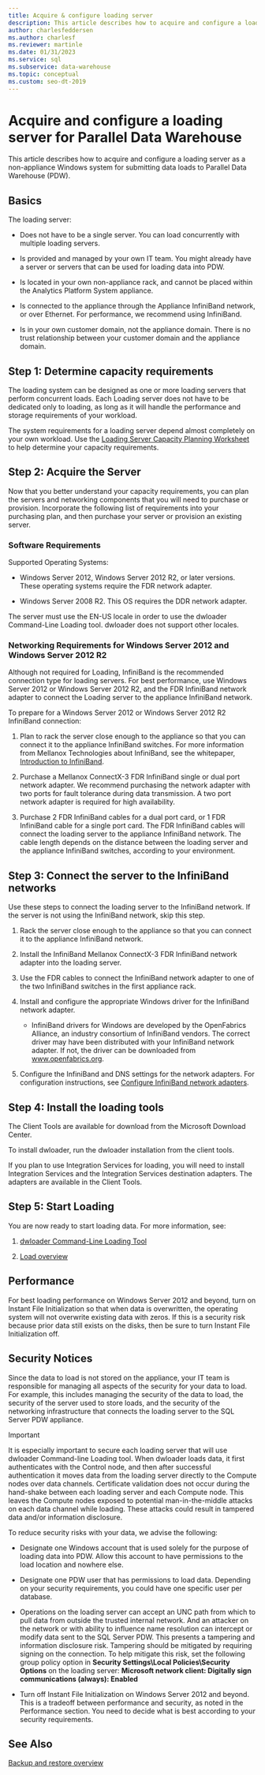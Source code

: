 ```yaml
---
title: Acquire & configure loading server
description: This article describes how to acquire and configure a loading server as a non-appliance Windows system for submitting data loads to Parallel Data Warehouse (PDW).
author: charlesfeddersen
ms.author: charlesf
ms.reviewer: martinle
ms.date: 01/31/2023
ms.service: sql
ms.subservice: data-warehouse
ms.topic: conceptual
ms.custom: seo-dt-2019
---
```


# Acquire and configure a loading server for Parallel Data Warehouse
This article describes how to acquire and configure a loading server as a non-appliance Windows system for submitting data loads to Parallel Data Warehouse (PDW).  
  
## <a name="Basics"></a>Basics  
The loading server:  
  
-   Does not have to be a single server. You can load concurrently with multiple loading servers.  
  
-   Is provided and managed by your own IT team. You might already have a server or servers that can be used for loading data into PDW.  
  
-   Is located in your own non-appliance rack, and cannot be placed within the Analytics Platform System appliance.  
  
-   Is connected to the appliance through the Appliance InfiniBand network, or over Ethernet. For performance, we recommend using InfiniBand.  
  
-   Is in your own customer domain, not the appliance domain. There is no trust relationship between your customer domain and the appliance domain.  
  
## <a name="Step1"></a>Step 1: Determine capacity requirements  
The loading system can be designed as one or more loading servers that perform concurrent loads. Each Loading server does not have to be dedicated only to loading, as long as it will handle the performance and storage requirements of your workload.  
  
The system requirements for a loading server depend almost completely on your own workload. Use the [Loading Server Capacity Planning Worksheet](loading-server-capacity-planning-worksheet.md) to help determine your capacity requirements.  
  
## <a name="Step2"></a>Step 2: Acquire the Server  
Now that you better understand your capacity requirements, you can plan the servers and networking components that you will need to purchase or provision. Incorporate the following list of requirements into your purchasing plan, and then purchase your server or provision an existing server.  
  
### <a name="R"></a>Software Requirements  
Supported Operating Systems:  
  
-   Windows Server 2012, Windows Server 2012 R2, or later versions. These operating systems require the FDR network adapter.  

  
-   Windows Server 2008 R2. This OS requires the DDR network adapter.  
  
The server must use the EN-US locale in order to use the dwloader Command-Line Loading tool. dwloader does not support other locales.  
  
### Networking Requirements for Windows Server 2012 and Windows Server 2012 R2  
Although not required for Loading, InfiniBand is the recommended connection type for loading servers. For best performance, use Windows Server 2012 or Windows Server 2012 R2, and the FDR InfiniBand network adapter to connect the Loading server to the appliance InfiniBand network.  
  
To prepare for a Windows Server 2012 or Windows Server 2012 R2 InfiniBand connection:  
  
1.  Plan to rack the server close enough to the appliance so that you can connect it to the appliance InfiniBand switches. For more information from Mellanox Technologies about InfiniBand, see the whitepaper, [Introduction to InfiniBand](https://www.mellanox.com/pdf/whitepapers/IB_Intro_WP_190.pdf).  
  
2.  Purchase a Mellanox ConnectX-3 FDR InfiniBand single or dual port network adapter. We recommend purchasing the network adapter with two ports for fault tolerance during data transmission. A two port network adapter is required for high availability.  
  
3.  Purchase 2 FDR InfiniBand cables for a dual port card, or 1 FDR InfiniBand cable for a single port card. The FDR InfiniBand cables will connect the loading server to the appliance InfiniBand network. The cable length depends on the distance between the loading server and the appliance InfiniBand switches, according to your environment.  
  
## <a name="Step3"></a>Step 3: Connect the server to the InfiniBand networks  
Use these steps to connect the loading server to the InfiniBand network. If the server is not using the InfiniBand network, skip this step.  
  
1.  Rack the server close enough to the appliance so that you can connect it to the appliance InfiniBand network.  
  
2.  Install the InfiniBand Mellanox ConnectX-3 FDR InfiniBand network adapter into the loading server.  
  
3.  Use the FDR cables to connect the InfiniBand network adapter to one of the two InfiniBand switches in the first appliance rack.  
  
4.  Install and configure the appropriate Windows driver for the InfiniBand network adapter.  
  
    -   InfiniBand drivers for Windows are developed by the OpenFabrics Alliance, an industry consortium of InfiniBand vendors.  The correct driver may have been distributed with your InfiniBand network adapter. If not, the driver can be downloaded from www.openfabrics.org.  
  
5.  Configure the InfiniBand and DNS settings for the network adapters. For configuration instructions, see [Configure InfiniBand network adapters](configure-infiniband-network-adapters.md).  
  
## <a name="Step4"></a>Step 4: Install the loading tools  
The Client Tools are available for download from the Microsoft Download Center. 

To install dwloader, run the dwloader installation from the client tools.
  
If you plan to use Integration Services for loading, you will need to install Integration Services  and the Integration Services destination adapters. The adapters are available in the Client Tools.

<!-- To install the des[Install Integration Services Destination Adapters](install-integration-services-destination-adapters.md). 
--> 
  
## <a name="Step5"></a>Step 5: Start Loading  
You are now ready to start loading data. For more information, see:  
  
1.  [dwloader Command-Line Loading Tool](dwloader.md)  
  
2.  [Load overview](load-overview.md)  
  
## Performance  
For best loading performance on Windows Server 2012 and beyond, turn on Instant File Initialization so that when data is overwritten, the operating system will not overwrite existing data with zeros. If this is a security risk because prior data still exists on the disks, then be sure to turn Instant File Initialization off.  
  
## <a name="Security"></a>Security Notices  
Since the data to load is not stored on the appliance, your IT team is responsible for managing all aspects of the security for your data to load. For example, this includes managing the security of the data to load, the security of the server used to store loads, and the security of the networking infrastructure that connects the loading server to the SQL Server PDW appliance.  
  
> [!IMPORTANT]  
> It is especially important to secure each loading server that will use dwloader Command-line Loading tool. When dwloader loads data, it first authenticates with the Control node, and then after successful authentication it moves data from the loading server directly to the Compute nodes over data channels. Certificate validation does not occur  during the hand-shake between each loading server and each Compute node. This leaves the Compute nodes exposed to potential man-in-the-middle attacks on each data channel while loading. These attacks could result in tampered data and/or information disclosure.  
  
To reduce security risks with your data, we advise the following:  
  
-   Designate one Windows account that is used solely for the purpose of loading data into PDW. Allow this account to have permissions to the load location and nowhere else.  
  
-   Designate one PDW user that has permissions to load data. Depending on your security requirements, you could have one specific user per database.  
  
-   Operations on the loading server can accept an UNC path from which to pull data from outside the trusted internal network. And an attacker on the network or with ability to influence name resolution can intercept or modify data sent to the SQL Server PDW. This presents a tampering and information disclosure risk. Tampering should be mitigated by requiring signing on the connection. To help mitigate this risk, set the following group policy option in **Security Settings\Local Policies\Security Options** on the loading server:  **Microsoft network client: Digitally sign communications (always): Enabled**  
  
-   Turn off Instant File Initialization on Windows Server 2012 and beyond. This is a tradeoff between performance and security, as noted in the Performance section. You need to decide what is best according to your security requirements.  
  
## See Also  
[Backup and restore overview](backup-and-restore-overview.md)  
  
